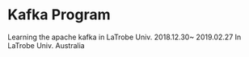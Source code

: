 # Kafka Program
Learning the apache kafka in LaTrobe Univ.
2018.12.30~ 2019.02.27 In LaTrobe Univ. Australia
